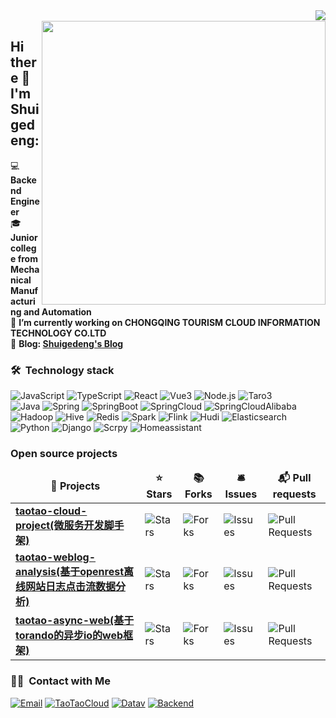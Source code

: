 <a>
<img align="right" src="https://github-readme-stats.vercel.app/api?username=shuigedeng&icon_color=CE1D2D&text_color=718096&bg_color=ffffff&show_icons=true&theme=radical&hide_border=true" />
  <a/>
  <br>
<a>
<img  align="right" width="454" src="https://github-readme-stats.vercel.app/api/top-langs/?username=shuigedeng&layout=compact&hide_border=true" />
  <a/>
  
## Hi there 👋 I'm Shuigedeng:

💻 **Backend Engineer**<br>
🎓 **Junior college from Mechanical Manufacturing and Automation**<br>
🔭 **I’m currently working on CHONGQING TOURISM CLOUD INFORMATION TECHNOLOGY CO.LTD**<br>
📝 **Blog: [Shuigedeng's Blog](https://blog.taotaocloud.top/)**<br>

### 🛠 &nbsp;Technology stack
![JavaScript](https://img.shields.io/badge/-JavaScript-green)
![TypeScript](https://img.shields.io/badge/-TypeScript-red)
![React](https://img.shields.io/badge/-React-orange)
![Vue3](https://img.shields.io/badge/-Vue3-yellow)
![Node.js](https://img.shields.io/badge/-Nodejs-blue)
![Taro3](https://img.shields.io/badge/-Taro3-yellow)
<br>
![Java](https://img.shields.io/badge/-JAVA-green)
![Spring](https://img.shields.io/badge/-Spring-blue)
![SpringBoot](https://img.shields.io/badge/-SpringBoot-lightgrey)
![SpringCloud](https://img.shields.io/badge/-SpringCloud-red)
![SpringCloudAlibaba](https://img.shields.io/badge/-SpringCloudAlibaba-orange)
<br>
![Hadoop](https://img.shields.io/badge/-Hadoop-brightgreen)
![Hive](https://img.shields.io/badge/-Hive-yellow)
![Redis](https://img.shields.io/badge/-Redis-red)
![Spark](https://img.shields.io/badge/-Spark-blue)
![Flink](https://img.shields.io/badge/-Flink-yellow)
![Hudi](https://img.shields.io/badge/-Hudi-lightgrey)
![Elasticsearch](https://img.shields.io/badge/-Elasticsearch-yellowgreen)
<br>
![Python](https://img.shields.io/badge/-Python-green)
![Django](https://img.shields.io/badge/-Django-blue)
![Scrpy](https://img.shields.io/badge/-Scrpy-brightgreen)
![Homeassistant](https://img.shields.io/badge/-Homeassistant-orange)

### Open source projects
<table>
  <thead align="center">
    <tr border: none;>
      <td><b>🎁 Projects</b></td>
      <td><b>⭐ Stars</b></td>
      <td><b>📚 Forks</b></td>
      <td><b>🛎 Issues</b></td>
      <td><b>📬 Pull requests</b></td>
    </tr>
  </thead>
  <tbody>
    <tr>
      <td><a href="https://github.com/shuigedeng/taotao-cloud-project"><b>taotao-cloud-project(微服务开发脚手架)</b></a></td>
      <td><img alt="Stars" src="https://img.shields.io/github/stars/thmsgbrt/react-simple-pull-to-refresh?style=flat-square&labelColor=343b41"/></td>
      <td><img alt="Forks" src="https://img.shields.io/github/forks/thmsgbrt/react-simple-pull-to-refresh?style=flat-square&labelColor=343b41"/></td>
      <td><img alt="Issues" src="https://img.shields.io/github/issues/thmsgbrt/react-simple-pull-to-refresh?style=flat-square&labelColor=343b41"/></td>
      <td><img alt="Pull Requests" src="https://img.shields.io/github/issues-pr/thmsgbrt/react-simple-pull-to-refresh?style=flat-square&labelColor=343b41"/></td>
    </tr>
	  <tr>
      <td><a href="https://github.com/shuigedeng/taotao-weblog-analysis"><b>taotao-weblog-analysis(基于openrest离线网站日志点击流数据分析)</b></a></td>
      <td><img alt="Stars" src="https://img.shields.io/github/stars/thmsgbrt/Chrome-Extension-with-React-and-Typescript-Starter-Pack?style=flat-square&labelColor=343b41"/></td>
      <td><img alt="Forks" src="https://img.shields.io/github/forks/thmsgbrt/Chrome-Extension-with-React-and-Typescript-Starter-Pack?style=flat-square&labelColor=343b41"/></td>
      <td><img alt="Issues" src="https://img.shields.io/github/issues/thmsgbrt/Chrome-Extension-with-React-and-Typescript-Starter-Pack?style=flat-square&labelColor=343b41"/></td>
      <td><img alt="Pull Requests" src="https://img.shields.io/github/issues-pr/thmsgbrt/Chrome-Extension-with-React-and-Typescript-Starter-Pack?style=flat-square&labelColor=343b41"/></td>
    </tr>
    <tr>
      <td><a href="https://github.com/shuigedeng/taotao-async-web"><b>taotao-async-web(基于torando的异步io的web框架)</b></a></td>
      <td><img alt="Stars" src="https://img.shields.io/github/stars/thmsgbrt/nodejs-typescript-express-apollo-graphql-starter?style=flat-square&labelColor=343b41"/></td>
      <td><img alt="Forks" src="https://img.shields.io/github/forks/thmsgbrt/nodejs-typescript-express-apollo-graphql-starter?style=flat-square&labelColor=343b41"/></td>
      <td><img alt="Issues" src="https://img.shields.io/github/issues/thmsgbrt/nodejs-typescript-express-apollo-graphql-starter?style=flat-square&labelColor=343b41"/></td>
      <td><img alt="Pull Requests" src="https://img.shields.io/github/issues-pr/thmsgbrt/nodejs-typescript-express-apollo-graphql-starter?style=flat-square&labelColor=343b41"/></td>
    </tr>
  </tbody>
</table>
  
### 🤝🏻 &nbsp;Contact with Me
<a href="981376577@qq.com"><img alt="Email" src="https://img.shields.io/badge/-Email-green"></a>
<a href="https://taotaocloud.top"><img alt="TaoTaoCloud" src="https://img.shields.io/badge/-TaoTaoCloud-red"></a>
<a href="https://datav.taotaocloud.top/"><img alt="Datav" src="https://img.shields.io/badge/-Datav-yellow"></a>
<a href="https://backend.taotaocloud.top/"><img alt="Backend" src="https://img.shields.io/badge/-Backend-blue"></a>
